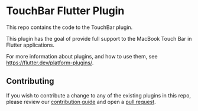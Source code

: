 # TouchBar Flutter Plugin

This repo contains the code to the TouchBar plugin.

This plugin has the goal of provide full support to the MacBook Touch Bar in Flutter applications.

For more information about plugins, and how to use them, see https://flutter.dev/platform-plugins/.

## Contributing

If you wish to contribute a change to any of the existing plugins in this repo, please review
our [contribution guide](https://github.com/vital-edu/touch_bar_flutter_plugin/blob/master/CONTRIBUTING.md)
and open a [pull request](https://github.com/vital-edu/touch_bar_flutter_plugin/pulls).
